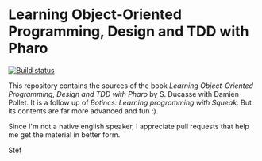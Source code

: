 # Learning Object-Oriented Programming, Design and TDD with Pharo

[![Build status][badge]][travis]

This repository contains the sources of the book *Learning Object-Oriented Programming, Design and TDD with Pharo* by S. Ducasse with Damien Pollet.
It is a follow up of *Botincs: Learning programming with Squeak*. But its contents are far more advanced and fun :).

Since I'm not a native english speaker, I appreciate pull requests that help me get the material in better form.

Stef

[travis]: https://travis-ci.org/SquareBracketAssociates/LearningOOPWithPharo
[badge]: https://travis-ci.org/SquareBracketAssociates/LearningOOPWithPharo.svg?branch=master
